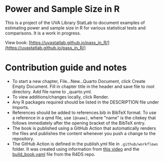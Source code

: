 # Power and Sample Size in R

This is a project of the UVA Library StatLab to document examples of estimating power and sample size in R for various statistical tests and comparisons. It is a work in progress.

View book: [https://uvastatlab.github.io/pass_in_R/](https://uvastatlab.github.io/pass_in_R/)

# Contribution guide and notes

- To start a new chapter, File...New...Quarto Document, click Create Empty Document. Fill in chapter title in the header and save file to root directory. Add file name to _quarto.yml.
- To view additions/changes locally, click Render.
- Any R packages required should be listed in the DESCRIPTION file under Imports.
- References should be added to references.bib in BibTeX format. To use a reference in a qmd file, use `[@name]`, where "name" is the citekey that follows immediately after the opening bracket of the BibTeX entry.
- The book is published using a GitHub Action that automatically renders the files and publishes the content whenever you push a change to the repository.
- The GitHub Action is defined in the publish.yml file in `.github/workflows` folder. It was created using information from [this video](https://www.youtube.com/watch?v=arzBRW5XIkg) and the [build_book.yaml](https://github.com/hadley/r4ds/blob/main/.github/workflows/build_book.yaml) file from the R4DS repo. 
